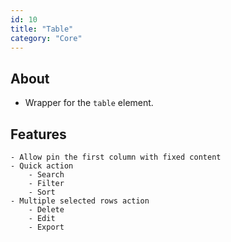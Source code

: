 ```yaml
---
id: 10
title: "Table"
category: "Core"
---
```


## About

- Wrapper for the `table` element.

## Features

    - Allow pin the first column with fixed content
    - Quick action
        - Search
        - Filter
        - Sort
    - Multiple selected rows action
        - Delete
        - Edit
        - Export
